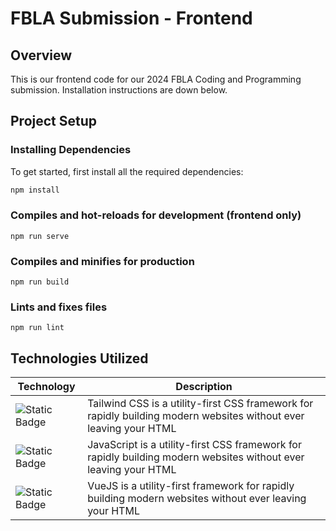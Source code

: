 # FBLA Submission - Frontend

## Overview
This is our frontend code for our 2024 FBLA Coding and Programming submission. Installation instructions are down below.

## Project Setup

### Installing Dependencies
To get started, first install all the required dependencies:
```bash
npm install
```

### Compiles and hot-reloads for development (frontend only)
```
npm run serve
```

### Compiles and minifies for production
```
npm run build
```

### Lints and fixes files
```
npm run lint
```

## Technologies Utilized
| Technology | Description |
| - | - |
| ![Static Badge](https://img.shields.io/badge/TailwindCSS-61DBFB?style=for-the-badge&logo=tailwindcss&labelColor=black) | Tailwind CSS is a utility-first CSS framework for rapidly building modern websites without ever leaving your HTML                        |
| ![Static Badge](https://img.shields.io/badge/JavaScript-61DBFB?style=for-the-badge&logo=javascript&labelColor=black) | JavaScript is a utility-first CSS framework for rapidly building modern websites without ever leaving your HTML                        |
| ![Static Badge](https://img.shields.io/badge/VueJS-61DBFB?style=for-the-badge&logo=Vue.js&labelColor=black) | VueJS is a utility-first framework for rapidly building modern websites without ever leaving your HTML                        |
